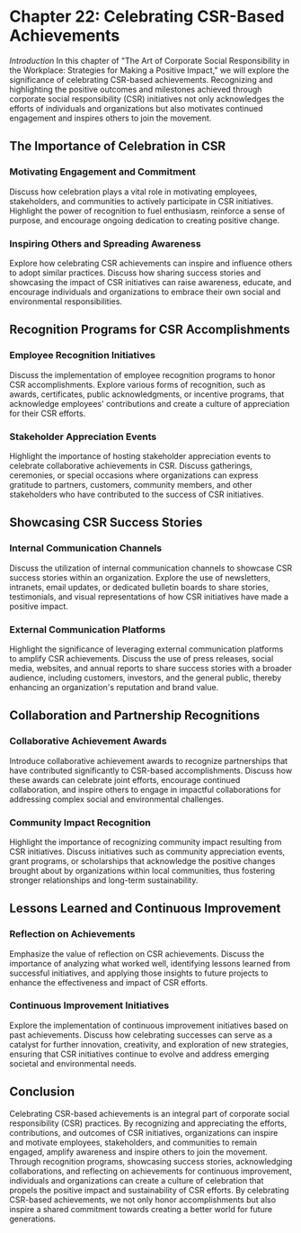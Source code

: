 Chapter 22: Celebrating CSR-Based Achievements
==============================================

*Introduction* In this chapter of "The Art of Corporate Social Responsibility in the Workplace: Strategies for Making a Positive Impact," we will explore the significance of celebrating CSR-based achievements. Recognizing and highlighting the positive outcomes and milestones achieved through corporate social responsibility (CSR) initiatives not only acknowledges the efforts of individuals and organizations but also motivates continued engagement and inspires others to join the movement.

The Importance of Celebration in CSR
------------------------------------

### Motivating Engagement and Commitment

Discuss how celebration plays a vital role in motivating employees, stakeholders, and communities to actively participate in CSR initiatives. Highlight the power of recognition to fuel enthusiasm, reinforce a sense of purpose, and encourage ongoing dedication to creating positive change.

### Inspiring Others and Spreading Awareness

Explore how celebrating CSR achievements can inspire and influence others to adopt similar practices. Discuss how sharing success stories and showcasing the impact of CSR initiatives can raise awareness, educate, and encourage individuals and organizations to embrace their own social and environmental responsibilities.

Recognition Programs for CSR Accomplishments
--------------------------------------------

### Employee Recognition Initiatives

Discuss the implementation of employee recognition programs to honor CSR accomplishments. Explore various forms of recognition, such as awards, certificates, public acknowledgments, or incentive programs, that acknowledge employees' contributions and create a culture of appreciation for their CSR efforts.

### Stakeholder Appreciation Events

Highlight the importance of hosting stakeholder appreciation events to celebrate collaborative achievements in CSR. Discuss gatherings, ceremonies, or special occasions where organizations can express gratitude to partners, customers, community members, and other stakeholders who have contributed to the success of CSR initiatives.

Showcasing CSR Success Stories
------------------------------

### Internal Communication Channels

Discuss the utilization of internal communication channels to showcase CSR success stories within an organization. Explore the use of newsletters, intranets, email updates, or dedicated bulletin boards to share stories, testimonials, and visual representations of how CSR initiatives have made a positive impact.

### External Communication Platforms

Highlight the significance of leveraging external communication platforms to amplify CSR achievements. Discuss the use of press releases, social media, websites, and annual reports to share success stories with a broader audience, including customers, investors, and the general public, thereby enhancing an organization's reputation and brand value.

Collaboration and Partnership Recognitions
------------------------------------------

### Collaborative Achievement Awards

Introduce collaborative achievement awards to recognize partnerships that have contributed significantly to CSR-based accomplishments. Discuss how these awards can celebrate joint efforts, encourage continued collaboration, and inspire others to engage in impactful collaborations for addressing complex social and environmental challenges.

### Community Impact Recognition

Highlight the importance of recognizing community impact resulting from CSR initiatives. Discuss initiatives such as community appreciation events, grant programs, or scholarships that acknowledge the positive changes brought about by organizations within local communities, thus fostering stronger relationships and long-term sustainability.

Lessons Learned and Continuous Improvement
------------------------------------------

### Reflection on Achievements

Emphasize the value of reflection on CSR achievements. Discuss the importance of analyzing what worked well, identifying lessons learned from successful initiatives, and applying those insights to future projects to enhance the effectiveness and impact of CSR efforts.

### Continuous Improvement Initiatives

Explore the implementation of continuous improvement initiatives based on past achievements. Discuss how celebrating successes can serve as a catalyst for further innovation, creativity, and exploration of new strategies, ensuring that CSR initiatives continue to evolve and address emerging societal and environmental needs.

Conclusion
----------

Celebrating CSR-based achievements is an integral part of corporate social responsibility (CSR) practices. By recognizing and appreciating the efforts, contributions, and outcomes of CSR initiatives, organizations can inspire and motivate employees, stakeholders, and communities to remain engaged, amplify awareness and inspire others to join the movement. Through recognition programs, showcasing success stories, acknowledging collaborations, and reflecting on achievements for continuous improvement, individuals and organizations can create a culture of celebration that propels the positive impact and sustainability of CSR efforts. By celebrating CSR-based achievements, we not only honor accomplishments but also inspire a shared commitment towards creating a better world for future generations.
